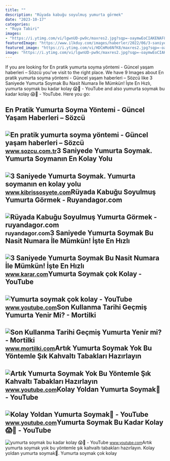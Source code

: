 ```yaml
---
title: ""
description: "Rüyada kabuğu soyulmuş yumurta görmek"
date: "2023-10-17"
categories:
- "Ruya Tabiri"
images:
- "https://i.ytimg.com/vi/lgwnUD-pw9c/maxres2.jpg?sqp=-oaymwEoCIAKENAF8quKqQMcGADwAQH4Ad4EgAK4CIoCDAgAEAEYZSBeKFQwDw==&amp;rs=AOn4CLAkcz7jA847REnXeMbIoVhAiwLgGA"
featuredImage: "https://www.ilkduy.com/images/haberler/2022/06/3-saniyede-yumurta-soymak-yumurta-soymanin-en-kolay-yolu-0-sOtHKATv.webp"
featured_image: "https://i.ytimg.com/vi/HDCmMo6NfK8/maxres2.jpg?sqp=-oaymwEoCIAKENAF8quKqQMcGADwAQH4Ac4FgAKACooCDAgAEAEYPCBTKH8wDw==&amp;rs=AOn4CLAQl-c5gMo9fDc3vOwP5yqHMcKWyQ"
image: "https://i.ytimg.com/vi/lgwnUD-pw9c/maxres2.jpg?sqp=-oaymwEoCIAKENAF8quKqQMcGADwAQH4Ad4EgAK4CIoCDAgAEAEYZSBeKFQwDw==&amp;rs=AOn4CLAkcz7jA847REnXeMbIoVhAiwLgGA"
---
```


If you are looking for En pratik yumurta soyma yöntemi - Güncel yaşam haberleri – Sözcü you've visit to the right place. We have 9 Images about En pratik yumurta soyma yöntemi - Güncel yaşam haberleri – Sözcü like 3 Saniyede Yumurta Soymak Bu Nasit Numara İle Mümkün! İşte En Hızlı, yumurta soymak bu kadar kolay 😱🤣 - YouTube and also yumurta soymak bu kadar kolay 😱🤣 - YouTube. Here you go:

En Pratik Yumurta Soyma Yöntemi - Güncel Yaşam Haberleri – Sözcü
----------------------------------------------------------------

 ![En pratik yumurta soyma yöntemi - Güncel yaşam haberleri – Sözcü](https://i.sozcu.com.tr/wp-content/uploads/2019/10/08/shutterstock_467310323.jpg) <small>www.sozcu.com.tr</small>3 Saniyede Yumurta Soymak. Yumurta Soymanın En Kolay Yolu
---------------------------------------------------------

 ![3 Saniyede Yumurta Soymak. Yumurta soymanın en kolay yolu](https://www.ilkduy.com/images/haberler/2022/06/3-saniyede-yumurta-soymak-yumurta-soymanin-en-kolay-yolu-0-sOtHKATv.webp) <small>www.kibrissosyete.com</small>Rüyada Kabuğu Soyulmuş Yumurta Görmek - Ruyandagor.com
------------------------------------------------------

 ![Rüyada Kabuğu Soyulmuş Yumurta Görmek - ruyandagor.com](https://images.ruyandagor.com/2017/05/kabugu-soyulmus-yumurta-gormek-1544.jpg) <small>ruyandagor.com</small>3 Saniyede Yumurta Soymak Bu Nasit Numara İle Mümkün! İşte En Hızlı
-------------------------------------------------------------------

 ![3 Saniyede Yumurta Soymak Bu Nasit Numara İle Mümkün! İşte En Hızlı](https://cdn.karar.com/news/1451541.jpg) <small>www.karar.com</small>Yumurta Soymak çok Kolay - YouTube
----------------------------------

 ![Yumurta soymak çok kolay - YouTube](https://i.ytimg.com/vi/lgwnUD-pw9c/maxres2.jpg?sqp=-oaymwEoCIAKENAF8quKqQMcGADwAQH4Ad4EgAK4CIoCDAgAEAEYZSBeKFQwDw==&rs=AOn4CLAkcz7jA847REnXeMbIoVhAiwLgGA) <small>www.youtube.com</small>Son Kullanma Tarihi Geçmiş Yumurta Yenir Mi? - Mortilki
-------------------------------------------------------

 ![Son Kullanma Tarihi Geçmiş Yumurta Yenir mi? - Mortilki](https://www.mortilki.com/wp-content/uploads/2022/04/tarihi-gecmis-yumurta-yenir-mi.jpg) <small>www.mortilki.com</small>Artık Yumurta Soymak Yok ️Bu Yöntemle Şık Kahvaltı Tabakları Hazırlayın
-----------------------------------------------------------------------

 ![Artık Yumurta Soymak Yok ️Bu Yöntemle Şık Kahvaltı Tabakları Hazırlayın](https://i.ytimg.com/vi/wbeDpvyp-is/maxresdefault.jpg?sqp=-oaymwEoCIAKENAF8quKqQMcGADwAQH4Ac4FgAKACooCDAgAEAEYfyBYKC4wDw==&rs=AOn4CLBAn5-6aogWoekjGRAXrGdFLuyhvQ) <small>www.youtube.com</small>Kolay Yoldan Yumurta Soymak🥚 - YouTube
--------------------------------------

 ![Kolay Yoldan Yumurta Soymak🥚 - YouTube](https://i.ytimg.com/vi/HDCmMo6NfK8/maxres2.jpg?sqp=-oaymwEoCIAKENAF8quKqQMcGADwAQH4Ac4FgAKACooCDAgAEAEYPCBTKH8wDw==&rs=AOn4CLAQl-c5gMo9fDc3vOwP5yqHMcKWyQ) <small>www.youtube.com</small>Yumurta Soymak Bu Kadar Kolay 😱🤣 - YouTube
------------------------------------------

 ![yumurta soymak bu kadar kolay 😱🤣 - YouTube](https://i.ytimg.com/vi/hMGNPFo4Mcc/maxres2.jpg?sqp=-oaymwEoCIAKENAF8quKqQMcGADwAQH4AZQDgALQBYoCDAgAEAEYZSBhKFYwDw==&rs=AOn4CLCTlogWWbpXwhXJueBZXAOGiL7IAw) <small>www.youtube.com</small>Artık yumurta soymak yok ️bu yöntemle şık kahvaltı tabakları hazırlayın. Kolay yoldan yumurta soymak🥚. Yumurta soymak çok kolay
